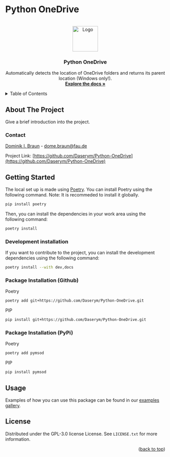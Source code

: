 # Python OneDrive

<!-- PROJECT LOGO -->
<br />
<div align="center">
  <a href="https://github.com/Daserym/Python-OneDrive">
    <img src="images/logo.png" alt="Logo" width="80" height="80">
  </a>

<h3 align="center">Python OneDrive</h3>

  <p align="center">
  Automatically detects the location of OneDrive folders and returns its parent location (Windows only!).
    <br />
    <a href="https://github.com/Daserym/Python-OneDrive/wiki/"><strong>Explore the docs »</strong></a>
  </p>
</div>



<!-- TABLE OF CONTENTS -->
<details>
  <summary>Table of Contents</summary>
  <ol>
    <li>
      <a href="#about-the-project">About The Project</a>
    </li>
    <li><a href="#contact">Contact</a></li>
    <li>
      <a href="#getting-started">Getting Started</a>
      <ul>
        <li><a href="#development-installation">Development Installation</a></li>
        <li><a href="#package-installation">Package Installation</a></li>
      </ul>
    </li>
    <li><a href="#usage">Usage</a></li>
    <li><a href="#license">License</a></li>
  </ol>
</details>


## About The Project

Give a brief introduction into the project.

<!-- CONTACT -->
### Contact

 [Dominik I. Braun](https://www.nsquared.tf.fau.de/person/dominik-braun/) - dome.braun@fau.de

Project Link: [https://github.com/Daserym/Python-OneDrive](https://github.com/Daserym/Python-OneDrive)


<!-- GETTING STARTED -->
## Getting Started

The local set up is made using [Poetry](https://python-poetry.org/). You can install Poetry using the following command.
Note: It is recommeded to install it globally.
```bash
pip install poetry
```

Then, you can install the dependencies in your work area using the following command:
```bash
poetry install
```

### Development installation
If you want to contribute to the project, you can install the development dependencies using the following command:
```bash
poetry install --with dev,docs
```

### Package Installation (Github)
Poetry
```Bash
poetry add git+https://github.com/Daserym/Python-OneDrive.git
```

PIP
```sh
pip install git+https://github.com/Daserym/Python-OneDrive.git
```

### Package Installation (PyPi)
Poetry
```Bash
poetry add pymsod
```

PIP
```sh
pip install pymsod
```


<!-- USAGE EXAMPLES -->
## Usage

Examples of how you can use this package can be found in our [examples gallery]().

<!-- LICENSE -->
## License

Distributed under the GPL-3.0 license License. See `LICENSE.txt` for more information.

<p align="right">(<a href="#readme-top">back to top</a>)</p>
